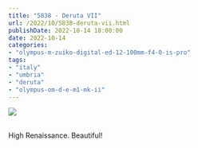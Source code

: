 ```yaml
---
title: "5838 - Deruta VII"
url: /2022/10/5838-deruta-vii.html
publishDate: 2022-10-14 18:00:00
date: 2022-10-14
categories:
- "olympus-m-zuiko-digital-ed-12-100mm-f4-0-is-pro"
tags:
- "italy"
- "umbria"
- "deruta"
- "olympus-om-d-e-m1-mk-ii"
---
```

<div class="container">
<div class="center"><a target="_blank" href="https://d25zfm9zpd7gm5.cloudfront.net/1200x1200/2019/20190907_101234_lr.jpg"><img class="webfeedsFeaturedVisual" src="https://d25zfm9zpd7gm5.cloudfront.net/0600x0600/2019/20190907_101234_lr.jpg" /></a></div>
</div>
<br />

High Renaissance. Beautiful!
